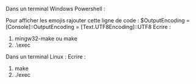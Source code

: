 Dans un terminal Windows Powershell : 

Pour afficher les emojis rajouter cette ligne de code :
$OutputEncoding = [Console]::OutputEncoding = [Text.UTF8Encoding]::UTF8
Ecrire : 
1.	mingw32-make ou make
2.	.\exec

Dans un terminal Linux :
Ecrire :
1.	make 
2.	./exec
